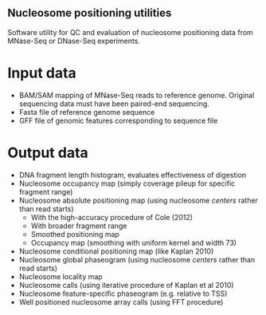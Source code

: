 Nucleosome positioning utilities
--------------------------------

Software utility for QC and evaluation of nucleosome positioning data from
MNase-Seq or DNase-Seq experiments.

# Input data

 * BAM/SAM mapping of MNase-Seq reads to reference genome. Original sequencing
   data must have been paired-end sequencing.
 * Fasta file of reference genome sequence
 * GFF file of genomic features corresponding to sequence file

# Output data

 * DNA fragment length histogram, evaluates effectiveness of digestion
 * Nucleosome occupancy map (simply coverage pileup for specific fragment range)
 * Nucleosome absolute positioning map (using nucleosome _centers_ rather than 
   read starts)
   * With the high-accuracy procedure of Cole (2012)
   * With broader fragment range
   * Smoothed positioning map
   * Occupancy map (smoothing with uniform kernel and width 73)
 * Nucleosome conditional positioning map (like Kaplan 2010)
 * Nucleosome global phaseogram (using nucleosome _centers_ rather than read starts)
 * Nucleosome locality map
 * Nucleosome calls (using iterative procedure of Kaplan et al 2010)
 * Nucleosome feature-specific phaseogram (e.g. relative to TSS)
 * Well positioned nucleosome array calls (using FFT procedure)
